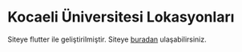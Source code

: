 # Kocaeli Üniversitesi Lokasyonları
Siteye flutter ile geliştirilmiştir. Siteye [buradan](https://alperenimam0glu.github.io/navigation_project_web1.1/#/) ulaşabilirsiniz.
